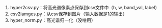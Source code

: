 1. hyper2csv.py：将高光谱像素点保存到csv文件中（h, w, band_val, label）
2. csv2iamges.py：从csv保存到图片（输入数据是1的输出）
3. hyper_norm.py：高光谱归一化（没啥用）
